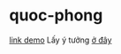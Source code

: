 # quoc-phong
[link demo](https://maz0dhi6tszi2fmcwguwcw-on.drv.tw/Hosting/quoc-phong)
Lấy ý tưởng [ở đây](https://github.com/ThanhLong34/de-cuong-quoc-phong)
